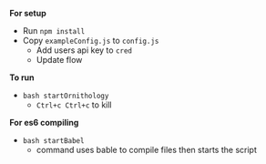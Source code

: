 **For setup**

 - Run `npm install`
 - Copy `exampleConfig.js` to `config.js`
   - Add users api key to `cred`
   - Update flow

**To run**

 - `bash startOrnithology`
   - `Ctrl+c Ctrl+c` to kill

**For es6 compiling**

 - `bash startBabel`
   - command uses bable to compile files then starts the script
